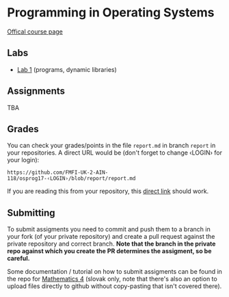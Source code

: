 Programming in Operating Systems
================================

[Offical course page](https://dai.fmph.uniba.sk/w/Course:OsProg/sk)

Labs
----

* [Lab 1](l01) (programs, dynamic libraries)

Assignments
-----------

TBA

Grades
-------

You can check your grades/points in the file `report.md` in branch
`report` in your repositories. A direct URL would be (don't forget
to change ‹LOGIN› for your login):

    https://github.com/FMFI-UK-2-AIN-118/osprog17-‹LOGIN›/blob/report/report.md

If you are reading this from your repository, this
[direct link](../../blob/report/report.md) should work.

Submitting
----------

To submit assigments you need to commit and push them to a branch in your fork
(of your private repository) and create a pull request against the private
repository and correct branch. **Note that the branch in the private repo against
which you create the PR determines the assigment, so be careful.**

Some documentation / tutorial on how to submit assigments can be found in the
repo for
[Mathematics 4](https://github.com/FMFI-UK-1-AIN-412/lpi/blob/master/docs/odovzdavanie.md)
(slovak only, note that there's also an option to upload files directly to
github without copy-pasting that isn't covered there).
